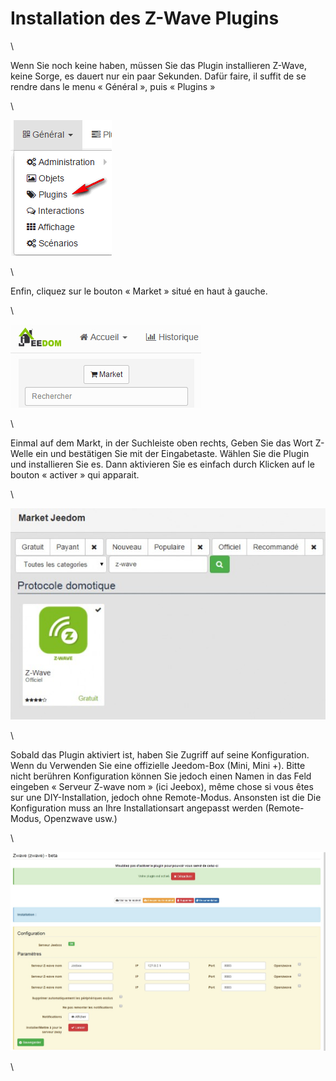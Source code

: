 Installation des Z-Wave Plugins 
=============================

\

Wenn Sie noch keine haben, müssen Sie das Plugin installieren
Z-Wave, keine Sorge, es dauert nur ein paar Sekunden. Dafür
faire, il suffit de se rendre dans le menu « Général », puis « Plugins »

\

![innstallationzwave1](images/plugin/innstallationzwave1.jpg)

\

Enfin, cliquez sur le bouton « Market » situé en haut à gauche.

\

![innstallationzwave2](images/plugin/innstallationzwave2.jpg)

\

Einmal auf dem Markt, in der Suchleiste oben rechts,
Geben Sie das Wort Z-Welle ein und bestätigen Sie mit der Eingabetaste. Wählen Sie die
Plugin und installieren Sie es. Dann aktivieren Sie es einfach durch Klicken auf
le bouton « activer » qui apparait.

\

![innstallationzwave3](images/plugin/innstallationzwave3.jpg)

\

Sobald das Plugin aktiviert ist, haben Sie Zugriff auf seine Konfiguration. Wenn du
Verwenden Sie eine offizielle Jeedom-Box (Mini, Mini +). Bitte nicht berühren
Konfiguration können Sie jedoch einen Namen in das Feld eingeben
« Serveur Z-wave nom » (ici Jeebox), même chose si vous êtes sur une
DIY-Installation, jedoch ohne Remote-Modus. Ansonsten ist die
Die Konfiguration muss an Ihre Installationsart angepasst werden
(Remote-Modus, Openzwave usw.)

\

![configzwave](images/plugin/configzwave.jpg)

\

